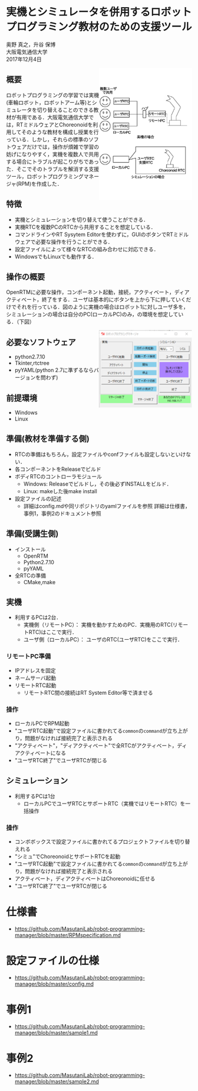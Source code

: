 # 実機とシミュレータを併用するロボットプログラミング教材のための支援ツール

奥野 真之，升谷 保博  
大阪電気通信大学  
2017年12月4日  

<p>
<img src="images/system.jpg" title="システム概要図"  width="50%" height="50%" align="right">

</p> 

## 概要
ロボットプログラミングの学習では実機(車輪ロボット，ロボットアーム等)とシミュレータを切り替えることのできる教材が有用である．大阪電気通信大学では，RTミドルウェアとChoreonoidを利用してそのような教材を構成し授業を行っている．しかし，それらの標準のソフトウェアだけでは，操作が煩雑で学習の妨げになりやすく，実機を複数人で共用する場合にトラブルが起こりがちであった．そこでそのトラブルを解消する支援ツール，ロボットプログラミングマネージャ(RPM)を作成した．

## 特徴
- 実機とシミュレーションを切り替えて使うことができる．
- 実機RTCを複数PCのRTCから共用することを想定している．
- コマンドラインやRT Sysytem Editorを使わずに，GUIのボタンでRTミドルウェアで必要な操作を行うことができる．
- 設定ファイルによって様々なRTCの組み合わせに対応できる．
- WindowsでもLinuxでも動作する．
## 操作の概要
OpenRTMに必要な操作，コンポーネント起動，接続，アクティベート，ディアクティベート，終了をする．ユーザは基本的にボタンを上から下に押していくだけでそれを行っている．図のように実機の場合はロボット1に対しユーザ多を，シミュレーションの場合は自分のPC(ローカルPC)のみ，の環境を想定している．（下図）

<p><img src="images/rpm.jpg" title="RPM"  width="50%" height="50%" align="right"></p> 

## 必要なソフトウェア
- python2.7.10
- Tkinter,rtctree
- pyYAML(python 2.7に準ずるならバージョンを問わず)

## 前提環境
- Windows
- Linux

## 準備(教材を準備する側)
- RTCの準備はもちろん，設定ファイルやconfファイルも設定しないといけない．
- 各コンポーネントをReleaseでビルド
- ボディRTCのコントローラモジュール
  - Windows: Releaseでビルドし，その後必ずINSTALLをビルド．
  - Linux: makeした後make install 
- 設定ファイルの記述
  - 詳細はconfig.mdや同リポジトリのyamlファイルを参照
詳細は仕様書，事例1，事例2のドキュメント参照



## 準備(受講生側)
- インストール
  - OpenRTM
  - Python2.7.10
  - pyYAML
- 全RTCの準備
  - CMake,make


## 実機
- 利用するPCは2台．
  - 実機側（リモートPC）： 実機を動かすためのPC．実機用のRTC(リモートRTC)はここで実行．
  - ユーザ側（ローカルPC）： ユーザのRTC(ユーザRTC)をここで実行．

### リモートPC準備

- IPアドレスを固定
- ネームサーバ起動
- リモートRTC起動
    - リモートRTC間の接続はRT System Editor等で済ませる

### 操作
- ローカルPCでRPM起動
- "ユーザRTC起動"で設定ファイルに書かれてる```common```の```command```が立ち上がり，問題がなければ接続完了と表示される
- "アクティベート"，"ディアクティベート"で全RTCがアクティベート，ディアクティベートになる
- "ユーザRTC終了"でユーザRTCが閉じる

## シミュレーション
- 利用するPCは1台
  - ローカルPCでユーザRTCとサポートRTC（実機ではリモートRTC）を一括操作

### 操作
- コンボボックスで設定ファイルに書かれてるプロジェクトファイルを切り替えれる
- "シミュ"でChoreonoidとサポートRTCを起動
- "ユーザRTC起動"で設定ファイルに書かれてる```common```の```command```が立ち上がり，問題がなければ接続完了と表示される
- アクティベート，ディアクティベートはChoreonoidに任せる
- "ユーザRTC終了"でユーザRTCが閉じる


# 仕様書 
- https://github.com/MasutaniLab/robot-programming-manager/blob/master/RPMspecification.md


# 設定ファイルの仕様
- https://github.com/MasutaniLab/robot-programming-manager/blob/master/config.md


# 事例1
- https://github.com/MasutaniLab/robot-programming-manager/blob/master/sample1.md


# 事例2
- https://github.com/MasutaniLab/robot-programming-manager/blob/master/sample2.md
